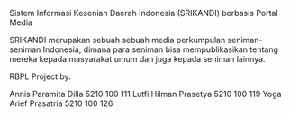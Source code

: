Sistem Informasi Kesenian Daerah Indonesia (SRIKANDI) berbasis Portal Media

SRIKANDI merupakan sebuah sebuah media perkumpulan seniman-seniman Indonesia, dimana para seniman bisa mempublikasikan tentang mereka kepada masyarakat umum dan juga kepada seniman lainnya.

RBPL Project by:

Annis Paramita Dilla 5210 100 111
Lutfi Hilman Prasetya 5210 100 119
Yoga Arief Prasatria 5210 100 126
